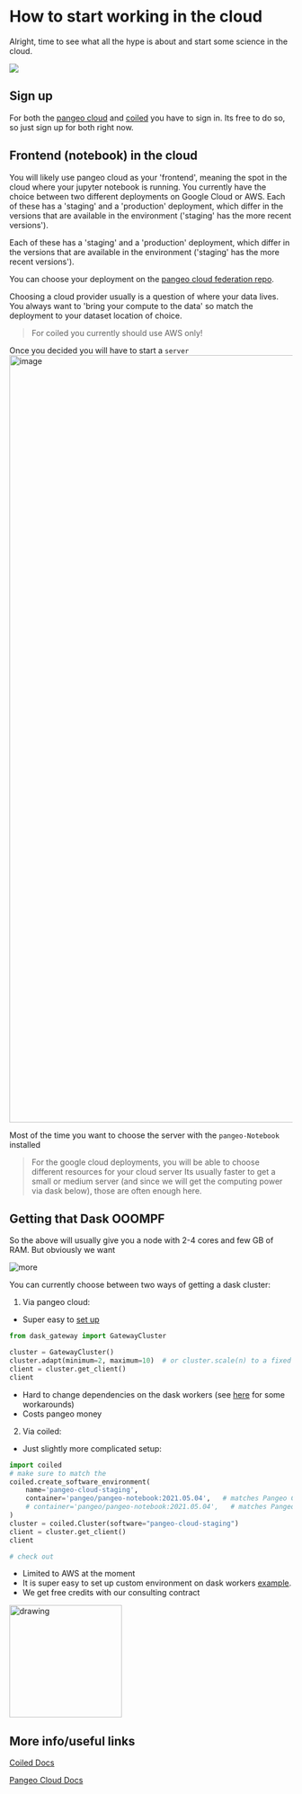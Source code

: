 # How to start working in the cloud

Alright, time to see what all the hype is about and start some science in the cloud. 

![](https://media.giphy.com/media/hk6czgfmwVJS0/giphy.gif)

## Sign up

For both the [pangeo cloud](https://pangeo.io/cloud.html#sign-up) and [coiled](https://cloud.coiled.io/login?redirect_uri=/) you have to sign in. Its free to do so, so just sign up for both right now.

## Frontend (notebook) in the cloud

You will likely use pangeo cloud as your 'frontend', meaning the spot in the cloud where your jupyter notebook is running. You currently have the choice between two different deployments on Google Cloud or AWS. 
Each of these has a 'staging' and a 'production' deployment, which differ in the versions that are available in the environment ('staging' has the more recent versions').


Each of these has a 'staging' and a 'production' deployment, which differ in the versions that are available in the environment ('staging' has the more recent versions').

You can choose your deployment on the [pangeo cloud federation repo](https://github.com/pangeo-data/pangeo-cloud-federation#clusters). 

Choosing a cloud provider usually is a question of where your data lives. You always want to 'bring your compute to the data' so match the deployment to your dataset location of choice.

> For coiled you currently should use AWS only!

Once you decided you will have to start a `server`
<img width="1366" alt="image" src="https://user-images.githubusercontent.com/14314623/119416244-393de600-bcc1-11eb-8403-433f406ff039.png">

Most of the time you want to choose the server with the `pangeo-Notebook` installed 
> For the google cloud deployments, you will be able to choose different resources for your cloud server
Its usually faster to get a small or medium server (and since we will get the computing power via dask below), those are often enough here.


## Getting that Dask OOOMPF

So the above will usually give you a node with 2-4 cores and few GB of RAM. But obviously we want 

![more](https://media.giphy.com/media/1jXGsHY2EKdL27mEMd/giphy.gif)

You can currently choose between two ways of getting a dask cluster: 

1) Via pangeo cloud:
  - Super easy to [set up](https://pangeo.io/cloud.html#dask) 
  ```python
  from dask_gateway import GatewayCluster

cluster = GatewayCluster()
cluster.adapt(minimum=2, maximum=10)  # or cluster.scale(n) to a fixed size.
client = cluster.get_client()
client
  ```
  - Hard to change dependencies on the dask workers (see [here](https://pangeo.io/cloud.html#dask-software-environment) for some workarounds)
  - Costs pangeo money

2) Via coiled: 
  - Just slightly more complicated setup:
```python
import coiled
# make sure to match the 
coiled.create_software_environment(
    name='pangeo-cloud-staging',
    container='pangeo/pangeo-notebook:2021.05.04',   # matches Pangeo Cloud AWS staging cluster
    # container='pangeo/pangeo-notebook:2021.05.04',   # matches Pangeo Cloud AWS production cluster
)
cluster = coiled.Cluster(software="pangeo-cloud-staging")
client = cluster.get_client()
client

# check out 
```
  - Limited to AWS at the moment
  - It is super easy to set up custom environment on dask workers [example](https://github.com/jbusecke/cmip6_derived_cloud_datasets/blob/main/first_try.ipynb).
  - We get free credits with our consulting contract 
  <img src="https://user-images.githubusercontent.com/14314623/119415450-a2bcf500-bcbf-11eb-8593-5069afe75498.png" alt="drawing" width="200"/>



## More info/useful links

[Coiled Docs](https://docs.coiled.io/user_guide/index.html)

[Pangeo Cloud Docs](https://pangeo.io/cloud.html#)
